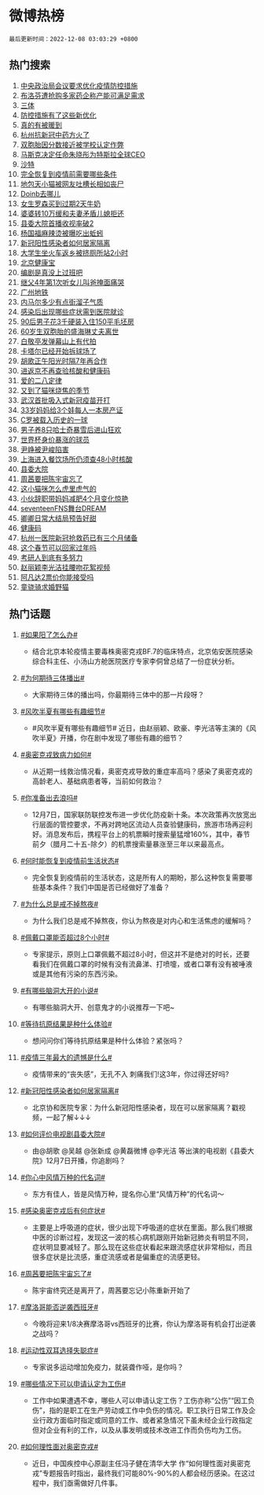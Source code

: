 # 微博热榜

`最后更新时间：2022-12-08 03:03:29 +0800`

## 热门搜索

1. [中央政治局会议要求优化疫情防控措施](https://m.weibo.cn/search?containerid=100103type%3D1%26t%3D10%26q%3D%23%E4%B8%AD%E5%A4%AE%E6%94%BF%E6%B2%BB%E5%B1%80%E4%BC%9A%E8%AE%AE%E8%A6%81%E6%B1%82%E4%BC%98%E5%8C%96%E7%96%AB%E6%83%85%E9%98%B2%E6%8E%A7%E6%8E%AA%E6%96%BD%23&stream_entry_id=51&isnewpage=1&extparam=seat%3D1%26cate%3D10103%26dgr%3D0%26pos%3D0%26filter_type%3Drealtimehot%26c_type%3D51%26display_time%3D1670439808%26pre_seqid%3D1670439808928929176293&luicode=10000011&lfid=106003type%253D25%2526t%253D3%2526disable_hot%253D1%2526filter_type%253Drealtimehot)
1. [布洛芬遭抢购多家药企称产能可满足需求](https://m.weibo.cn/search?containerid=100103type%3D1%26t%3D10%26q%3D%23%E5%B8%83%E6%B4%9B%E8%8A%AC%E9%81%AD%E6%8A%A2%E8%B4%AD%E5%A4%9A%E5%AE%B6%E8%8D%AF%E4%BC%81%E7%A7%B0%E4%BA%A7%E8%83%BD%E5%8F%AF%E6%BB%A1%E8%B6%B3%E9%9C%80%E6%B1%82%23&stream_entry_id=31&isnewpage=1&extparam=seat%3D1%26dgr%3D0%26q%3D%2523%25E5%25B8%2583%25E6%25B4%259B%25E8%258A%25AC%25E9%2581%25AD%25E6%258A%25A2%25E8%25B4%25AD%25E5%25A4%259A%25E5%25AE%25B6%25E8%258D%25AF%25E4%25BC%2581%25E7%25A7%25B0%25E4%25BA%25A7%25E8%2583%25BD%25E5%258F%25AF%25E6%25BB%25A1%25E8%25B6%25B3%25E9%259C%2580%25E6%25B1%2582%2523%26filter_type%3Drealtimehot%26c_type%3D31%26band_rank%3D1%26pos%3D0%26flag%3D2%26realpos%3D1%26cate%3D5001%26lcate%3D5001%26display_time%3D1670439808%26pre_seqid%3D1670439808928929176293&luicode=10000011&lfid=106003type%253D25%2526t%253D3%2526disable_hot%253D1%2526filter_type%253Drealtimehot)
1. [三体](https://m.weibo.cn/search?containerid=100103type%3D1%26t%3D10%26q%3D%E4%B8%89%E4%BD%93&stream_entry_id=31&isnewpage=1&extparam=seat%3D1%26dgr%3D0%26q%3D%25E4%25B8%2589%25E4%25BD%2593%26filter_type%3Drealtimehot%26c_type%3D31%26band_rank%3D2%26pos%3D1%26flag%3D16%26realpos%3D2%26cate%3D5001%26lcate%3D5001%26display_time%3D1670439808%26pre_seqid%3D1670439808928929176293&luicode=10000011&lfid=106003type%253D25%2526t%253D3%2526disable_hot%253D1%2526filter_type%253Drealtimehot)
1. [防控措施有了这些新优化](https://m.weibo.cn/search?containerid=100103type%3D1%26t%3D10%26q%3D%23%E9%98%B2%E6%8E%A7%E6%8E%AA%E6%96%BD%E6%9C%89%E4%BA%86%E8%BF%99%E4%BA%9B%E6%96%B0%E4%BC%98%E5%8C%96%23&stream_entry_id=31&isnewpage=1&extparam=seat%3D1%26dgr%3D0%26q%3D%2523%25E9%2598%25B2%25E6%258E%25A7%25E6%258E%25AA%25E6%2596%25BD%25E6%259C%2589%25E4%25BA%2586%25E8%25BF%2599%25E4%25BA%259B%25E6%2596%25B0%25E4%25BC%2598%25E5%258C%2596%2523%26filter_type%3Drealtimehot%26c_type%3D31%26band_rank%3D3%26pos%3D2%26flag%3D0%26realpos%3D3%26cate%3D5001%26lcate%3D5001%26display_time%3D1670439808%26pre_seqid%3D1670439808928929176293&luicode=10000011&lfid=106003type%253D25%2526t%253D3%2526disable_hot%253D1%2526filter_type%253Drealtimehot)
1. [真的有被暖到](https://m.weibo.cn/search?containerid=100103type%3D1%26t%3D10%26q%3D%23%E7%9C%9F%E7%9A%84%E6%9C%89%E8%A2%AB%E6%9A%96%E5%88%B0%23&stream_entry_id=31&isnewpage=1&extparam=seat%3D1%26adid%3D174332%26dgr%3D0%26q%3D%2523%25E7%259C%259F%25E7%259A%2584%25E6%259C%2589%25E8%25A2%25AB%25E6%259A%2596%25E5%2588%25B0%2523%26filter_type%3Drealtimehot%26c_type%3D31%26topic_ad%3D1%26band_rank%3D4%26pos%3D3%26cate%3D5001%26lcate%3D5001%26display_time%3D1670439808%26pre_seqid%3D1670439808928929176293&luicode=10000011&lfid=106003type%253D25%2526t%253D3%2526disable_hot%253D1%2526filter_type%253Drealtimehot)
1. [杭州抗新冠中药方火了](https://m.weibo.cn/search?containerid=100103type%3D1%26t%3D10%26q%3D%23%E6%9D%AD%E5%B7%9E%E6%8A%97%E6%96%B0%E5%86%A0%E4%B8%AD%E8%8D%AF%E6%96%B9%E7%81%AB%E4%BA%86%23&stream_entry_id=31&isnewpage=1&extparam=seat%3D1%26dgr%3D0%26q%3D%2523%25E6%259D%25AD%25E5%25B7%259E%25E6%258A%2597%25E6%2596%25B0%25E5%2586%25A0%25E4%25B8%25AD%25E8%258D%25AF%25E6%2596%25B9%25E7%2581%25AB%25E4%25BA%2586%2523%26filter_type%3Drealtimehot%26c_type%3D31%26band_rank%3D4%26pos%3D4%26flag%3D0%26realpos%3D4%26cate%3D5001%26lcate%3D5001%26display_time%3D1670439808%26pre_seqid%3D1670439808928929176293&luicode=10000011&lfid=106003type%253D25%2526t%253D3%2526disable_hot%253D1%2526filter_type%253Drealtimehot)
1. [双胞胎因分数接近被学校认定作弊](https://m.weibo.cn/search?containerid=100103type%3D1%26t%3D10%26q%3D%23%E5%8F%8C%E8%83%9E%E8%83%8E%E5%9B%A0%E5%88%86%E6%95%B0%E6%8E%A5%E8%BF%91%E8%A2%AB%E5%AD%A6%E6%A0%A1%E8%AE%A4%E5%AE%9A%E4%BD%9C%E5%BC%8A%23&stream_entry_id=31&isnewpage=1&extparam=seat%3D1%26dgr%3D0%26q%3D%2523%25E5%258F%258C%25E8%2583%259E%25E8%2583%258E%25E5%259B%25A0%25E5%2588%2586%25E6%2595%25B0%25E6%258E%25A5%25E8%25BF%2591%25E8%25A2%25AB%25E5%25AD%25A6%25E6%25A0%25A1%25E8%25AE%25A4%25E5%25AE%259A%25E4%25BD%259C%25E5%25BC%258A%2523%26filter_type%3Drealtimehot%26c_type%3D31%26band_rank%3D5%26pos%3D5%26flag%3D0%26realpos%3D5%26cate%3D5001%26lcate%3D5001%26display_time%3D1670439808%26pre_seqid%3D1670439808928929176293&luicode=10000011&lfid=106003type%253D25%2526t%253D3%2526disable_hot%253D1%2526filter_type%253Drealtimehot)
1. [马斯克决定任命朱晓彤为特斯拉全球CEO](https://m.weibo.cn/search?containerid=100103type%3D1%26t%3D10%26q%3D%23%E9%A9%AC%E6%96%AF%E5%85%8B%E5%86%B3%E5%AE%9A%E4%BB%BB%E5%91%BD%E6%9C%B1%E6%99%93%E5%BD%A4%E4%B8%BA%E7%89%B9%E6%96%AF%E6%8B%89%E5%85%A8%E7%90%83CEO%23&stream_entry_id=31&isnewpage=1&extparam=seat%3D1%26dgr%3D0%26q%3D%2523%25E9%25A9%25AC%25E6%2596%25AF%25E5%2585%258B%25E5%2586%25B3%25E5%25AE%259A%25E4%25BB%25BB%25E5%2591%25BD%25E6%259C%25B1%25E6%2599%2593%25E5%25BD%25A4%25E4%25B8%25BA%25E7%2589%25B9%25E6%2596%25AF%25E6%258B%2589%25E5%2585%25A8%25E7%2590%2583CEO%2523%26filter_type%3Drealtimehot%26c_type%3D31%26band_rank%3D6%26pos%3D6%26flag%3D0%26realpos%3D6%26cate%3D5001%26lcate%3D5001%26display_time%3D1670439808%26pre_seqid%3D1670439808928929176293&luicode=10000011&lfid=106003type%253D25%2526t%253D3%2526disable_hot%253D1%2526filter_type%253Drealtimehot)
1. [沙特](https://m.weibo.cn/search?containerid=100103type%3D1%26t%3D10%26q%3D%23%E6%B2%99%E7%89%B9%23&stream_entry_id=31&isnewpage=1&extparam=seat%3D1%26dgr%3D0%26q%3D%2523%25E6%25B2%2599%25E7%2589%25B9%2523%26filter_type%3Drealtimehot%26c_type%3D31%26band_rank%3D7%26pos%3D7%26flag%3D0%26realpos%3D7%26cate%3D5001%26lcate%3D5001%26display_time%3D1670439808%26pre_seqid%3D1670439808928929176293&luicode=10000011&lfid=106003type%253D25%2526t%253D3%2526disable_hot%253D1%2526filter_type%253Drealtimehot)
1. [完全恢复到疫情前需要哪些条件](https://m.weibo.cn/search?containerid=100103type%3D1%26t%3D10%26q%3D%23%E5%AE%8C%E5%85%A8%E6%81%A2%E5%A4%8D%E5%88%B0%E7%96%AB%E6%83%85%E5%89%8D%E9%9C%80%E8%A6%81%E5%93%AA%E4%BA%9B%E6%9D%A1%E4%BB%B6%23&stream_entry_id=31&isnewpage=1&extparam=seat%3D1%26dgr%3D0%26q%3D%2523%25E5%25AE%258C%25E5%2585%25A8%25E6%2581%25A2%25E5%25A4%258D%25E5%2588%25B0%25E7%2596%25AB%25E6%2583%2585%25E5%2589%258D%25E9%259C%2580%25E8%25A6%2581%25E5%2593%25AA%25E4%25BA%259B%25E6%259D%25A1%25E4%25BB%25B6%2523%26filter_type%3Drealtimehot%26c_type%3D31%26band_rank%3D8%26pos%3D8%26flag%3D16%26realpos%3D8%26cate%3D5001%26lcate%3D5001%26display_time%3D1670439808%26pre_seqid%3D1670439808928929176293&luicode=10000011&lfid=106003type%253D25%2526t%253D3%2526disable_hot%253D1%2526filter_type%253Drealtimehot)
1. [地包天小猫被网友吐槽长相如丧尸](https://m.weibo.cn/search?containerid=100103type%3D1%26t%3D10%26q%3D%23%E5%9C%B0%E5%8C%85%E5%A4%A9%E5%B0%8F%E7%8C%AB%E8%A2%AB%E7%BD%91%E5%8F%8B%E5%90%90%E6%A7%BD%E9%95%BF%E7%9B%B8%E5%A6%82%E4%B8%A7%E5%B0%B8%23&stream_entry_id=31&isnewpage=1&extparam=seat%3D1%26dgr%3D0%26q%3D%2523%25E5%259C%25B0%25E5%258C%2585%25E5%25A4%25A9%25E5%25B0%258F%25E7%258C%25AB%25E8%25A2%25AB%25E7%25BD%2591%25E5%258F%258B%25E5%2590%2590%25E6%25A7%25BD%25E9%2595%25BF%25E7%259B%25B8%25E5%25A6%2582%25E4%25B8%25A7%25E5%25B0%25B8%2523%26filter_type%3Drealtimehot%26c_type%3D31%26band_rank%3D9%26pos%3D9%26flag%3D0%26realpos%3D9%26cate%3D5001%26lcate%3D5001%26display_time%3D1670439808%26pre_seqid%3D1670439808928929176293&luicode=10000011&lfid=106003type%253D25%2526t%253D3%2526disable_hot%253D1%2526filter_type%253Drealtimehot)
1. [Doinb去哪儿](https://m.weibo.cn/search?containerid=100103type%3D1%26t%3D10%26q%3D%23Doinb%E5%8E%BB%E5%93%AA%E5%84%BF%23&stream_entry_id=31&isnewpage=1&extparam=seat%3D1%26dgr%3D0%26q%3D%2523Doinb%25E5%258E%25BB%25E5%2593%25AA%25E5%2584%25BF%2523%26filter_type%3Drealtimehot%26c_type%3D31%26band_rank%3D10%26pos%3D10%26flag%3D0%26realpos%3D10%26cate%3D5001%26lcate%3D5001%26display_time%3D1670439808%26pre_seqid%3D1670439808928929176293&luicode=10000011&lfid=106003type%253D25%2526t%253D3%2526disable_hot%253D1%2526filter_type%253Drealtimehot)
1. [女生罗森买到过期2天牛奶](https://m.weibo.cn/search?containerid=100103type%3D1%26t%3D10%26q%3D%23%E5%A5%B3%E7%94%9F%E7%BD%97%E6%A3%AE%E4%B9%B0%E5%88%B0%E8%BF%87%E6%9C%9F2%E5%A4%A9%E7%89%9B%E5%A5%B6%23&stream_entry_id=31&isnewpage=1&extparam=seat%3D1%26dgr%3D0%26q%3D%2523%25E5%25A5%25B3%25E7%2594%259F%25E7%25BD%2597%25E6%25A3%25AE%25E4%25B9%25B0%25E5%2588%25B0%25E8%25BF%2587%25E6%259C%259F2%25E5%25A4%25A9%25E7%2589%259B%25E5%25A5%25B6%2523%26filter_type%3Drealtimehot%26c_type%3D31%26band_rank%3D11%26pos%3D11%26flag%3D0%26realpos%3D11%26cate%3D5001%26lcate%3D5001%26display_time%3D1670439808%26pre_seqid%3D1670439808928929176293&luicode=10000011&lfid=106003type%253D25%2526t%253D3%2526disable_hot%253D1%2526filter_type%253Drealtimehot)
1. [婆婆转10万缓和夫妻矛盾儿媳拒还](https://m.weibo.cn/search?containerid=100103type%3D1%26t%3D10%26q%3D%23%E5%A9%86%E5%A9%86%E8%BD%AC10%E4%B8%87%E7%BC%93%E5%92%8C%E5%A4%AB%E5%A6%BB%E7%9F%9B%E7%9B%BE%E5%84%BF%E5%AA%B3%E6%8B%92%E8%BF%98%23&stream_entry_id=31&isnewpage=1&extparam=seat%3D1%26dgr%3D0%26q%3D%2523%25E5%25A9%2586%25E5%25A9%2586%25E8%25BD%25AC10%25E4%25B8%2587%25E7%25BC%2593%25E5%2592%258C%25E5%25A4%25AB%25E5%25A6%25BB%25E7%259F%259B%25E7%259B%25BE%25E5%2584%25BF%25E5%25AA%25B3%25E6%258B%2592%25E8%25BF%2598%2523%26filter_type%3Drealtimehot%26c_type%3D31%26band_rank%3D12%26pos%3D12%26flag%3D0%26realpos%3D12%26cate%3D5001%26lcate%3D5001%26display_time%3D1670439808%26pre_seqid%3D1670439808928929176293&luicode=10000011&lfid=106003type%253D25%2526t%253D3%2526disable_hot%253D1%2526filter_type%253Drealtimehot)
1. [县委大院首播收视率破2](https://m.weibo.cn/search?containerid=100103type%3D1%26t%3D10%26q%3D%23%E5%8E%BF%E5%A7%94%E5%A4%A7%E9%99%A2%E9%A6%96%E6%92%AD%E6%94%B6%E8%A7%86%E7%8E%87%E7%A0%B42%23&stream_entry_id=31&isnewpage=1&extparam=seat%3D1%26dgr%3D0%26q%3D%2523%25E5%258E%25BF%25E5%25A7%2594%25E5%25A4%25A7%25E9%2599%25A2%25E9%25A6%2596%25E6%2592%25AD%25E6%2594%25B6%25E8%25A7%2586%25E7%258E%2587%25E7%25A0%25B42%2523%26filter_type%3Drealtimehot%26c_type%3D31%26band_rank%3D13%26pos%3D13%26flag%3D0%26realpos%3D13%26cate%3D5001%26lcate%3D5001%26display_time%3D1670439808%26pre_seqid%3D1670439808928929176293&luicode=10000011&lfid=106003type%253D25%2526t%253D3%2526disable_hot%253D1%2526filter_type%253Drealtimehot)
1. [杨国福麻辣烫被曝吃出蚯蚓](https://m.weibo.cn/search?containerid=100103type%3D1%26t%3D10%26q%3D%23%E6%9D%A8%E5%9B%BD%E7%A6%8F%E9%BA%BB%E8%BE%A3%E7%83%AB%E8%A2%AB%E6%9B%9D%E5%90%83%E5%87%BA%E8%9A%AF%E8%9A%93%23&stream_entry_id=31&isnewpage=1&extparam=seat%3D1%26dgr%3D0%26q%3D%2523%25E6%259D%25A8%25E5%259B%25BD%25E7%25A6%258F%25E9%25BA%25BB%25E8%25BE%25A3%25E7%2583%25AB%25E8%25A2%25AB%25E6%259B%259D%25E5%2590%2583%25E5%2587%25BA%25E8%259A%25AF%25E8%259A%2593%2523%26filter_type%3Drealtimehot%26c_type%3D31%26band_rank%3D14%26pos%3D14%26flag%3D0%26realpos%3D14%26cate%3D5001%26lcate%3D5001%26display_time%3D1670439808%26pre_seqid%3D1670439808928929176293&luicode=10000011&lfid=106003type%253D25%2526t%253D3%2526disable_hot%253D1%2526filter_type%253Drealtimehot)
1. [新冠阳性感染者如何居家隔离](https://m.weibo.cn/search?containerid=100103type%3D1%26t%3D10%26q%3D%23%E6%96%B0%E5%86%A0%E9%98%B3%E6%80%A7%E6%84%9F%E6%9F%93%E8%80%85%E5%A6%82%E4%BD%95%E5%B1%85%E5%AE%B6%E9%9A%94%E7%A6%BB%23&stream_entry_id=31&isnewpage=1&extparam=seat%3D1%26dgr%3D0%26q%3D%2523%25E6%2596%25B0%25E5%2586%25A0%25E9%2598%25B3%25E6%2580%25A7%25E6%2584%259F%25E6%259F%2593%25E8%2580%2585%25E5%25A6%2582%25E4%25BD%2595%25E5%25B1%2585%25E5%25AE%25B6%25E9%259A%2594%25E7%25A6%25BB%2523%26filter_type%3Drealtimehot%26c_type%3D31%26band_rank%3D15%26pos%3D15%26flag%3D0%26realpos%3D15%26cate%3D5001%26lcate%3D5001%26display_time%3D1670439808%26pre_seqid%3D1670439808928929176293&luicode=10000011&lfid=106003type%253D25%2526t%253D3%2526disable_hot%253D1%2526filter_type%253Drealtimehot)
1. [大学生坐火车返乡被挤厕所站2小时](https://m.weibo.cn/search?containerid=100103type%3D1%26t%3D10%26q%3D%23%E5%A4%A7%E5%AD%A6%E7%94%9F%E5%9D%90%E7%81%AB%E8%BD%A6%E8%BF%94%E4%B9%A1%E8%A2%AB%E6%8C%A4%E5%8E%95%E6%89%80%E7%AB%992%E5%B0%8F%E6%97%B6%23&stream_entry_id=31&isnewpage=1&extparam=seat%3D1%26dgr%3D0%26q%3D%2523%25E5%25A4%25A7%25E5%25AD%25A6%25E7%2594%259F%25E5%259D%2590%25E7%2581%25AB%25E8%25BD%25A6%25E8%25BF%2594%25E4%25B9%25A1%25E8%25A2%25AB%25E6%258C%25A4%25E5%258E%2595%25E6%2589%2580%25E7%25AB%25992%25E5%25B0%258F%25E6%2597%25B6%2523%26filter_type%3Drealtimehot%26c_type%3D31%26band_rank%3D16%26pos%3D16%26flag%3D0%26realpos%3D16%26cate%3D5001%26lcate%3D5001%26display_time%3D1670439808%26pre_seqid%3D1670439808928929176293&luicode=10000011&lfid=106003type%253D25%2526t%253D3%2526disable_hot%253D1%2526filter_type%253Drealtimehot)
1. [北京健康宝](https://m.weibo.cn/search?containerid=100103type%3D1%26t%3D10%26q%3D%E5%8C%97%E4%BA%AC%E5%81%A5%E5%BA%B7%E5%AE%9D&stream_entry_id=31&isnewpage=1&extparam=seat%3D1%26dgr%3D0%26q%3D%25E5%258C%2597%25E4%25BA%25AC%25E5%2581%25A5%25E5%25BA%25B7%25E5%25AE%259D%26filter_type%3Drealtimehot%26c_type%3D31%26band_rank%3D17%26pos%3D17%26flag%3D0%26realpos%3D17%26cate%3D5001%26lcate%3D5001%26display_time%3D1670439808%26pre_seqid%3D1670439808928929176293&luicode=10000011&lfid=106003type%253D25%2526t%253D3%2526disable_hot%253D1%2526filter_type%253Drealtimehot)
1. [编剧是真没上过班吧](https://m.weibo.cn/search?containerid=100103type%3D1%26t%3D10%26q%3D%23%E7%BC%96%E5%89%A7%E6%98%AF%E7%9C%9F%E6%B2%A1%E4%B8%8A%E8%BF%87%E7%8F%AD%E5%90%A7%23&stream_entry_id=31&isnewpage=1&extparam=seat%3D1%26dgr%3D0%26q%3D%2523%25E7%25BC%2596%25E5%2589%25A7%25E6%2598%25AF%25E7%259C%259F%25E6%25B2%25A1%25E4%25B8%258A%25E8%25BF%2587%25E7%258F%25AD%25E5%2590%25A7%2523%26filter_type%3Drealtimehot%26c_type%3D31%26band_rank%3D18%26pos%3D18%26flag%3D0%26realpos%3D18%26cate%3D5001%26lcate%3D5001%26display_time%3D1670439808%26pre_seqid%3D1670439808928929176293&luicode=10000011&lfid=106003type%253D25%2526t%253D3%2526disable_hot%253D1%2526filter_type%253Drealtimehot)
1. [继父4年第1次听女儿叫爸掩面痛哭](https://m.weibo.cn/search?containerid=100103type%3D1%26t%3D10%26q%3D%23%E7%BB%A7%E7%88%B64%E5%B9%B4%E7%AC%AC1%E6%AC%A1%E5%90%AC%E5%A5%B3%E5%84%BF%E5%8F%AB%E7%88%B8%E6%8E%A9%E9%9D%A2%E7%97%9B%E5%93%AD%23&stream_entry_id=31&isnewpage=1&extparam=seat%3D1%26dgr%3D0%26q%3D%2523%25E7%25BB%25A7%25E7%2588%25B64%25E5%25B9%25B4%25E7%25AC%25AC1%25E6%25AC%25A1%25E5%2590%25AC%25E5%25A5%25B3%25E5%2584%25BF%25E5%258F%25AB%25E7%2588%25B8%25E6%258E%25A9%25E9%259D%25A2%25E7%2597%259B%25E5%2593%25AD%2523%26filter_type%3Drealtimehot%26c_type%3D31%26band_rank%3D19%26pos%3D19%26flag%3D0%26realpos%3D19%26cate%3D5001%26lcate%3D5001%26display_time%3D1670439808%26pre_seqid%3D1670439808928929176293&luicode=10000011&lfid=106003type%253D25%2526t%253D3%2526disable_hot%253D1%2526filter_type%253Drealtimehot)
1. [广州地铁](https://m.weibo.cn/search?containerid=100103type%3D1%26t%3D10%26q%3D%23%E5%B9%BF%E5%B7%9E%E5%9C%B0%E9%93%81%23&stream_entry_id=31&isnewpage=1&extparam=seat%3D1%26dgr%3D0%26q%3D%2523%25E5%25B9%25BF%25E5%25B7%259E%25E5%259C%25B0%25E9%2593%2581%2523%26filter_type%3Drealtimehot%26c_type%3D31%26band_rank%3D20%26pos%3D20%26flag%3D0%26realpos%3D20%26cate%3D5001%26lcate%3D5001%26display_time%3D1670439808%26pre_seqid%3D1670439808928929176293&luicode=10000011&lfid=106003type%253D25%2526t%253D3%2526disable_hot%253D1%2526filter_type%253Drealtimehot)
1. [内马尔多少有点街溜子气质](https://m.weibo.cn/search?containerid=100103type%3D1%26t%3D10%26q%3D%23%E5%86%85%E9%A9%AC%E5%B0%94%E5%A4%9A%E5%B0%91%E6%9C%89%E7%82%B9%E8%A1%97%E6%BA%9C%E5%AD%90%E6%B0%94%E8%B4%A8%23&stream_entry_id=31&isnewpage=1&extparam=seat%3D1%26dgr%3D0%26q%3D%2523%25E5%2586%2585%25E9%25A9%25AC%25E5%25B0%2594%25E5%25A4%259A%25E5%25B0%2591%25E6%259C%2589%25E7%2582%25B9%25E8%25A1%2597%25E6%25BA%259C%25E5%25AD%2590%25E6%25B0%2594%25E8%25B4%25A8%2523%26filter_type%3Drealtimehot%26c_type%3D31%26band_rank%3D21%26pos%3D21%26flag%3D0%26realpos%3D21%26cate%3D5001%26lcate%3D5001%26display_time%3D1670439808%26pre_seqid%3D1670439808928929176293&luicode=10000011&lfid=106003type%253D25%2526t%253D3%2526disable_hot%253D1%2526filter_type%253Drealtimehot)
1. [感染后出现哪些症状需到医院就诊](https://m.weibo.cn/search?containerid=100103type%3D1%26t%3D10%26q%3D%23%E6%84%9F%E6%9F%93%E5%90%8E%E5%87%BA%E7%8E%B0%E5%93%AA%E4%BA%9B%E7%97%87%E7%8A%B6%E9%9C%80%E5%88%B0%E5%8C%BB%E9%99%A2%E5%B0%B1%E8%AF%8A%23&stream_entry_id=31&isnewpage=1&extparam=seat%3D1%26dgr%3D0%26q%3D%2523%25E6%2584%259F%25E6%259F%2593%25E5%2590%258E%25E5%2587%25BA%25E7%258E%25B0%25E5%2593%25AA%25E4%25BA%259B%25E7%2597%2587%25E7%258A%25B6%25E9%259C%2580%25E5%2588%25B0%25E5%258C%25BB%25E9%2599%25A2%25E5%25B0%25B1%25E8%25AF%258A%2523%26filter_type%3Drealtimehot%26c_type%3D31%26band_rank%3D22%26pos%3D22%26flag%3D1%26realpos%3D22%26cate%3D5001%26lcate%3D5001%26display_time%3D1670439808%26pre_seqid%3D1670439808928929176293&luicode=10000011&lfid=106003type%253D25%2526t%253D3%2526disable_hot%253D1%2526filter_type%253Drealtimehot)
1. [90后男子花3千硬装入住150平毛坯房](https://m.weibo.cn/search?containerid=100103type%3D1%26t%3D10%26q%3D%2390%E5%90%8E%E7%94%B7%E5%AD%90%E8%8A%B13%E5%8D%83%E7%A1%AC%E8%A3%85%E5%85%A5%E4%BD%8F150%E5%B9%B3%E6%AF%9B%E5%9D%AF%E6%88%BF%23&stream_entry_id=31&isnewpage=1&extparam=seat%3D1%26dgr%3D0%26q%3D%252390%25E5%2590%258E%25E7%2594%25B7%25E5%25AD%2590%25E8%258A%25B13%25E5%258D%2583%25E7%25A1%25AC%25E8%25A3%2585%25E5%2585%25A5%25E4%25BD%258F150%25E5%25B9%25B3%25E6%25AF%259B%25E5%259D%25AF%25E6%2588%25BF%2523%26filter_type%3Drealtimehot%26c_type%3D31%26band_rank%3D23%26pos%3D23%26flag%3D0%26realpos%3D23%26cate%3D5001%26lcate%3D5001%26display_time%3D1670439808%26pre_seqid%3D1670439808928929176293&luicode=10000011&lfid=106003type%253D25%2526t%253D3%2526disable_hot%253D1%2526filter_type%253Drealtimehot)
1. [60岁生双胞胎的盛海琳丈夫离世](https://m.weibo.cn/search?containerid=100103type%3D1%26t%3D10%26q%3D%2360%E5%B2%81%E7%94%9F%E5%8F%8C%E8%83%9E%E8%83%8E%E7%9A%84%E7%9B%9B%E6%B5%B7%E7%90%B3%E4%B8%88%E5%A4%AB%E7%A6%BB%E4%B8%96%23&stream_entry_id=31&isnewpage=1&extparam=seat%3D1%26dgr%3D0%26q%3D%252360%25E5%25B2%2581%25E7%2594%259F%25E5%258F%258C%25E8%2583%259E%25E8%2583%258E%25E7%259A%2584%25E7%259B%259B%25E6%25B5%25B7%25E7%2590%25B3%25E4%25B8%2588%25E5%25A4%25AB%25E7%25A6%25BB%25E4%25B8%2596%2523%26filter_type%3Drealtimehot%26c_type%3D31%26band_rank%3D24%26pos%3D24%26flag%3D0%26realpos%3D24%26cate%3D5001%26lcate%3D5001%26display_time%3D1670439808%26pre_seqid%3D1670439808928929176293&luicode=10000011&lfid=106003type%253D25%2526t%253D3%2526disable_hot%253D1%2526filter_type%253Drealtimehot)
1. [白敬亭发弹幕山上有代拍](https://m.weibo.cn/search?containerid=100103type%3D1%26t%3D10%26q%3D%23%E7%99%BD%E6%95%AC%E4%BA%AD%E5%8F%91%E5%BC%B9%E5%B9%95%E5%B1%B1%E4%B8%8A%E6%9C%89%E4%BB%A3%E6%8B%8D%23&stream_entry_id=31&isnewpage=1&extparam=seat%3D1%26dgr%3D0%26q%3D%2523%25E7%2599%25BD%25E6%2595%25AC%25E4%25BA%25AD%25E5%258F%2591%25E5%25BC%25B9%25E5%25B9%2595%25E5%25B1%25B1%25E4%25B8%258A%25E6%259C%2589%25E4%25BB%25A3%25E6%258B%258D%2523%26filter_type%3Drealtimehot%26c_type%3D31%26band_rank%3D25%26pos%3D25%26flag%3D0%26realpos%3D25%26cate%3D5001%26lcate%3D5001%26display_time%3D1670439808%26pre_seqid%3D1670439808928929176293&luicode=10000011&lfid=106003type%253D25%2526t%253D3%2526disable_hot%253D1%2526filter_type%253Drealtimehot)
1. [卡塔尔已经开始拆球场了](https://m.weibo.cn/search?containerid=100103type%3D1%26t%3D10%26q%3D%23%E5%8D%A1%E5%A1%94%E5%B0%94%E5%B7%B2%E7%BB%8F%E5%BC%80%E5%A7%8B%E6%8B%86%E7%90%83%E5%9C%BA%E4%BA%86%23&stream_entry_id=31&isnewpage=1&extparam=seat%3D1%26dgr%3D0%26q%3D%2523%25E5%258D%25A1%25E5%25A1%2594%25E5%25B0%2594%25E5%25B7%25B2%25E7%25BB%258F%25E5%25BC%2580%25E5%25A7%258B%25E6%258B%2586%25E7%2590%2583%25E5%259C%25BA%25E4%25BA%2586%2523%26filter_type%3Drealtimehot%26c_type%3D31%26band_rank%3D26%26pos%3D26%26flag%3D0%26realpos%3D26%26cate%3D5001%26lcate%3D5001%26display_time%3D1670439808%26pre_seqid%3D1670439808928929176293&luicode=10000011&lfid=106003type%253D25%2526t%253D3%2526disable_hot%253D1%2526filter_type%253Drealtimehot)
1. [胡歌正午阳光时隔7年再合作](https://m.weibo.cn/search?containerid=100103type%3D1%26t%3D10%26q%3D%23%E8%83%A1%E6%AD%8C%E6%AD%A3%E5%8D%88%E9%98%B3%E5%85%89%E6%97%B6%E9%9A%947%E5%B9%B4%E5%86%8D%E5%90%88%E4%BD%9C%23&stream_entry_id=31&isnewpage=1&extparam=seat%3D1%26dgr%3D0%26q%3D%2523%25E8%2583%25A1%25E6%25AD%258C%25E6%25AD%25A3%25E5%258D%2588%25E9%2598%25B3%25E5%2585%2589%25E6%2597%25B6%25E9%259A%25947%25E5%25B9%25B4%25E5%2586%258D%25E5%2590%2588%25E4%25BD%259C%2523%26filter_type%3Drealtimehot%26c_type%3D31%26band_rank%3D27%26pos%3D27%26flag%3D0%26realpos%3D27%26cate%3D5001%26lcate%3D5001%26display_time%3D1670439808%26pre_seqid%3D1670439808928929176293&luicode=10000011&lfid=106003type%253D25%2526t%253D3%2526disable_hot%253D1%2526filter_type%253Drealtimehot)
1. [进返京不再查验核酸和健康码](https://m.weibo.cn/search?containerid=100103type%3D1%26t%3D10%26q%3D%23%E8%BF%9B%E8%BF%94%E4%BA%AC%E4%B8%8D%E5%86%8D%E6%9F%A5%E9%AA%8C%E6%A0%B8%E9%85%B8%E5%92%8C%E5%81%A5%E5%BA%B7%E7%A0%81%23&stream_entry_id=31&isnewpage=1&extparam=seat%3D1%26dgr%3D0%26q%3D%2523%25E8%25BF%259B%25E8%25BF%2594%25E4%25BA%25AC%25E4%25B8%258D%25E5%2586%258D%25E6%259F%25A5%25E9%25AA%258C%25E6%25A0%25B8%25E9%2585%25B8%25E5%2592%258C%25E5%2581%25A5%25E5%25BA%25B7%25E7%25A0%2581%2523%26filter_type%3Drealtimehot%26c_type%3D31%26band_rank%3D28%26pos%3D28%26flag%3D0%26realpos%3D28%26cate%3D5001%26lcate%3D5001%26display_time%3D1670439808%26pre_seqid%3D1670439808928929176293&luicode=10000011&lfid=106003type%253D25%2526t%253D3%2526disable_hot%253D1%2526filter_type%253Drealtimehot)
1. [爱的二八定律](https://m.weibo.cn/search?containerid=100103type%3D1%26t%3D10%26q%3D%E7%88%B1%E7%9A%84%E4%BA%8C%E5%85%AB%E5%AE%9A%E5%BE%8B&stream_entry_id=31&isnewpage=1&extparam=seat%3D1%26dgr%3D0%26q%3D%25E7%2588%25B1%25E7%259A%2584%25E4%25BA%258C%25E5%2585%25AB%25E5%25AE%259A%25E5%25BE%258B%26filter_type%3Drealtimehot%26c_type%3D31%26band_rank%3D29%26pos%3D29%26flag%3D0%26realpos%3D29%26cate%3D5001%26lcate%3D5001%26display_time%3D1670439808%26pre_seqid%3D1670439808928929176293&luicode=10000011&lfid=106003type%253D25%2526t%253D3%2526disable_hot%253D1%2526filter_type%253Drealtimehot)
1. [又到了猫咪烧焦的季节](https://m.weibo.cn/search?containerid=100103type%3D1%26t%3D10%26q%3D%23%E5%8F%88%E5%88%B0%E4%BA%86%E7%8C%AB%E5%92%AA%E7%83%A7%E7%84%A6%E7%9A%84%E5%AD%A3%E8%8A%82%23&stream_entry_id=31&isnewpage=1&extparam=seat%3D1%26dgr%3D0%26q%3D%2523%25E5%258F%2588%25E5%2588%25B0%25E4%25BA%2586%25E7%258C%25AB%25E5%2592%25AA%25E7%2583%25A7%25E7%2584%25A6%25E7%259A%2584%25E5%25AD%25A3%25E8%258A%2582%2523%26filter_type%3Drealtimehot%26c_type%3D31%26band_rank%3D30%26pos%3D30%26flag%3D0%26realpos%3D30%26cate%3D5001%26lcate%3D5001%26display_time%3D1670439808%26pre_seqid%3D1670439808928929176293&luicode=10000011&lfid=106003type%253D25%2526t%253D3%2526disable_hot%253D1%2526filter_type%253Drealtimehot)
1. [武汉首批吸入式新冠疫苗开打](https://m.weibo.cn/search?containerid=100103type%3D1%26t%3D10%26q%3D%23%E6%AD%A6%E6%B1%89%E9%A6%96%E6%89%B9%E5%90%B8%E5%85%A5%E5%BC%8F%E6%96%B0%E5%86%A0%E7%96%AB%E8%8B%97%E5%BC%80%E6%89%93%23&stream_entry_id=31&isnewpage=1&extparam=seat%3D1%26dgr%3D0%26q%3D%2523%25E6%25AD%25A6%25E6%25B1%2589%25E9%25A6%2596%25E6%2589%25B9%25E5%2590%25B8%25E5%2585%25A5%25E5%25BC%258F%25E6%2596%25B0%25E5%2586%25A0%25E7%2596%25AB%25E8%258B%2597%25E5%25BC%2580%25E6%2589%2593%2523%26filter_type%3Drealtimehot%26c_type%3D31%26band_rank%3D31%26pos%3D31%26flag%3D0%26realpos%3D31%26cate%3D5001%26lcate%3D5001%26display_time%3D1670439808%26pre_seqid%3D1670439808928929176293&luicode=10000011&lfid=106003type%253D25%2526t%253D3%2526disable_hot%253D1%2526filter_type%253Drealtimehot)
1. [33岁妈妈给3个娃每人一本房产证](https://m.weibo.cn/search?containerid=100103type%3D1%26t%3D10%26q%3D%2333%E5%B2%81%E5%A6%88%E5%A6%88%E7%BB%993%E4%B8%AA%E5%A8%83%E6%AF%8F%E4%BA%BA%E4%B8%80%E6%9C%AC%E6%88%BF%E4%BA%A7%E8%AF%81%23&stream_entry_id=31&isnewpage=1&extparam=seat%3D1%26dgr%3D0%26q%3D%252333%25E5%25B2%2581%25E5%25A6%2588%25E5%25A6%2588%25E7%25BB%25993%25E4%25B8%25AA%25E5%25A8%2583%25E6%25AF%258F%25E4%25BA%25BA%25E4%25B8%2580%25E6%259C%25AC%25E6%2588%25BF%25E4%25BA%25A7%25E8%25AF%2581%2523%26filter_type%3Drealtimehot%26c_type%3D31%26band_rank%3D32%26pos%3D32%26flag%3D0%26realpos%3D32%26cate%3D5001%26lcate%3D5001%26display_time%3D1670439808%26pre_seqid%3D1670439808928929176293&luicode=10000011&lfid=106003type%253D25%2526t%253D3%2526disable_hot%253D1%2526filter_type%253Drealtimehot)
1. [C罗被载入历史的一球](https://m.weibo.cn/search?containerid=100103type%3D1%26t%3D10%26q%3D%23C%E7%BD%97%E8%A2%AB%E8%BD%BD%E5%85%A5%E5%8E%86%E5%8F%B2%E7%9A%84%E4%B8%80%E7%90%83%23&stream_entry_id=31&isnewpage=1&extparam=seat%3D1%26dgr%3D0%26q%3D%2523C%25E7%25BD%2597%25E8%25A2%25AB%25E8%25BD%25BD%25E5%2585%25A5%25E5%258E%2586%25E5%258F%25B2%25E7%259A%2584%25E4%25B8%2580%25E7%2590%2583%2523%26filter_type%3Drealtimehot%26c_type%3D31%26band_rank%3D33%26pos%3D33%26flag%3D0%26realpos%3D33%26cate%3D5001%26lcate%3D5001%26display_time%3D1670439808%26pre_seqid%3D1670439808928929176293&luicode=10000011&lfid=106003type%253D25%2526t%253D3%2526disable_hot%253D1%2526filter_type%253Drealtimehot)
1. [男子养8只哈士奇暴雪后进山狂欢](https://m.weibo.cn/search?containerid=100103type%3D1%26t%3D10%26q%3D%23%E7%94%B7%E5%AD%90%E5%85%BB8%E5%8F%AA%E5%93%88%E5%A3%AB%E5%A5%87%E6%9A%B4%E9%9B%AA%E5%90%8E%E8%BF%9B%E5%B1%B1%E7%8B%82%E6%AC%A2%23&stream_entry_id=31&isnewpage=1&extparam=seat%3D1%26dgr%3D0%26q%3D%2523%25E7%2594%25B7%25E5%25AD%2590%25E5%2585%25BB8%25E5%258F%25AA%25E5%2593%2588%25E5%25A3%25AB%25E5%25A5%2587%25E6%259A%25B4%25E9%259B%25AA%25E5%2590%258E%25E8%25BF%259B%25E5%25B1%25B1%25E7%258B%2582%25E6%25AC%25A2%2523%26filter_type%3Drealtimehot%26c_type%3D31%26band_rank%3D34%26pos%3D34%26flag%3D0%26realpos%3D34%26cate%3D5001%26lcate%3D5001%26display_time%3D1670439808%26pre_seqid%3D1670439808928929176293&luicode=10000011&lfid=106003type%253D25%2526t%253D3%2526disable_hot%253D1%2526filter_type%253Drealtimehot)
1. [世界杯身价暴涨的球员](https://m.weibo.cn/search?containerid=100103type%3D1%26t%3D10%26q%3D%23%E4%B8%96%E7%95%8C%E6%9D%AF%E8%BA%AB%E4%BB%B7%E6%9A%B4%E6%B6%A8%E7%9A%84%E7%90%83%E5%91%98%23&stream_entry_id=31&isnewpage=1&extparam=seat%3D1%26dgr%3D0%26q%3D%2523%25E4%25B8%2596%25E7%2595%258C%25E6%259D%25AF%25E8%25BA%25AB%25E4%25BB%25B7%25E6%259A%25B4%25E6%25B6%25A8%25E7%259A%2584%25E7%2590%2583%25E5%2591%2598%2523%26filter_type%3Drealtimehot%26c_type%3D31%26band_rank%3D35%26pos%3D35%26flag%3D1%26realpos%3D35%26cate%3D5001%26lcate%3D5001%26display_time%3D1670439808%26pre_seqid%3D1670439808928929176293&luicode=10000011&lfid=106003type%253D25%2526t%253D3%2526disable_hot%253D1%2526filter_type%253Drealtimehot)
1. [尹峥被尹峻陷害](https://m.weibo.cn/search?containerid=100103type%3D1%26t%3D10%26q%3D%E5%B0%B9%E5%B3%A5%E8%A2%AB%E5%B0%B9%E5%B3%BB%E9%99%B7%E5%AE%B3&stream_entry_id=31&isnewpage=1&extparam=seat%3D1%26dgr%3D0%26q%3D%25E5%25B0%25B9%25E5%25B3%25A5%25E8%25A2%25AB%25E5%25B0%25B9%25E5%25B3%25BB%25E9%2599%25B7%25E5%25AE%25B3%26filter_type%3Drealtimehot%26c_type%3D31%26band_rank%3D36%26pos%3D36%26flag%3D0%26realpos%3D36%26cate%3D5001%26lcate%3D5001%26display_time%3D1670439808%26pre_seqid%3D1670439808928929176293&luicode=10000011&lfid=106003type%253D25%2526t%253D3%2526disable_hot%253D1%2526filter_type%253Drealtimehot)
1. [上海进入餐饮场所仍须查48小时核酸](https://m.weibo.cn/search?containerid=100103type%3D1%26t%3D10%26q%3D%23%E4%B8%8A%E6%B5%B7%E8%BF%9B%E5%85%A5%E9%A4%90%E9%A5%AE%E5%9C%BA%E6%89%80%E4%BB%8D%E9%A1%BB%E6%9F%A548%E5%B0%8F%E6%97%B6%E6%A0%B8%E9%85%B8%23&stream_entry_id=31&isnewpage=1&extparam=seat%3D1%26dgr%3D0%26q%3D%2523%25E4%25B8%258A%25E6%25B5%25B7%25E8%25BF%259B%25E5%2585%25A5%25E9%25A4%2590%25E9%25A5%25AE%25E5%259C%25BA%25E6%2589%2580%25E4%25BB%258D%25E9%25A1%25BB%25E6%259F%25A548%25E5%25B0%258F%25E6%2597%25B6%25E6%25A0%25B8%25E9%2585%25B8%2523%26filter_type%3Drealtimehot%26c_type%3D31%26band_rank%3D37%26pos%3D37%26flag%3D0%26realpos%3D37%26cate%3D5001%26lcate%3D5001%26display_time%3D1670439808%26pre_seqid%3D1670439808928929176293&luicode=10000011&lfid=106003type%253D25%2526t%253D3%2526disable_hot%253D1%2526filter_type%253Drealtimehot)
1. [县委大院](https://m.weibo.cn/search?containerid=100103type%3D1%26t%3D10%26q%3D%E5%8E%BF%E5%A7%94%E5%A4%A7%E9%99%A2&stream_entry_id=31&isnewpage=1&extparam=seat%3D1%26dgr%3D0%26q%3D%25E5%258E%25BF%25E5%25A7%2594%25E5%25A4%25A7%25E9%2599%25A2%26filter_type%3Drealtimehot%26c_type%3D31%26band_rank%3D38%26pos%3D38%26flag%3D0%26realpos%3D38%26cate%3D5001%26lcate%3D5001%26display_time%3D1670439808%26pre_seqid%3D1670439808928929176293&luicode=10000011&lfid=106003type%253D25%2526t%253D3%2526disable_hot%253D1%2526filter_type%253Drealtimehot)
1. [周茜要把陈宇宙忘了](https://m.weibo.cn/search?containerid=100103type%3D1%26t%3D10%26q%3D%23%E5%91%A8%E8%8C%9C%E8%A6%81%E6%8A%8A%E9%99%88%E5%AE%87%E5%AE%99%E5%BF%98%E4%BA%86%23&stream_entry_id=31&isnewpage=1&extparam=seat%3D1%26dgr%3D0%26q%3D%2523%25E5%2591%25A8%25E8%258C%259C%25E8%25A6%2581%25E6%258A%258A%25E9%2599%2588%25E5%25AE%2587%25E5%25AE%2599%25E5%25BF%2598%25E4%25BA%2586%2523%26filter_type%3Drealtimehot%26c_type%3D31%26band_rank%3D39%26pos%3D39%26flag%3D0%26realpos%3D39%26cate%3D5001%26lcate%3D5001%26display_time%3D1670439808%26pre_seqid%3D1670439808928929176293&luicode=10000011&lfid=106003type%253D25%2526t%253D3%2526disable_hot%253D1%2526filter_type%253Drealtimehot)
1. [这小猫咪怎么虎里虎气的](https://m.weibo.cn/search?containerid=100103type%3D1%26t%3D10%26q%3D%23%E8%BF%99%E5%B0%8F%E7%8C%AB%E5%92%AA%E6%80%8E%E4%B9%88%E8%99%8E%E9%87%8C%E8%99%8E%E6%B0%94%E7%9A%84%23&stream_entry_id=31&isnewpage=1&extparam=seat%3D1%26dgr%3D0%26q%3D%2523%25E8%25BF%2599%25E5%25B0%258F%25E7%258C%25AB%25E5%2592%25AA%25E6%2580%258E%25E4%25B9%2588%25E8%2599%258E%25E9%2587%258C%25E8%2599%258E%25E6%25B0%2594%25E7%259A%2584%2523%26filter_type%3Drealtimehot%26c_type%3D31%26band_rank%3D40%26pos%3D40%26flag%3D0%26realpos%3D40%26cate%3D5001%26lcate%3D5001%26display_time%3D1670439808%26pre_seqid%3D1670439808928929176293&luicode=10000011&lfid=106003type%253D25%2526t%253D3%2526disable_hot%253D1%2526filter_type%253Drealtimehot)
1. [小伙辞职带妈妈减肥4个月变化惊艳](https://m.weibo.cn/search?containerid=100103type%3D1%26t%3D10%26q%3D%23%E5%B0%8F%E4%BC%99%E8%BE%9E%E8%81%8C%E5%B8%A6%E5%A6%88%E5%A6%88%E5%87%8F%E8%82%A54%E4%B8%AA%E6%9C%88%E5%8F%98%E5%8C%96%E6%83%8A%E8%89%B3%23&stream_entry_id=31&isnewpage=1&extparam=seat%3D1%26dgr%3D0%26q%3D%2523%25E5%25B0%258F%25E4%25BC%2599%25E8%25BE%259E%25E8%2581%258C%25E5%25B8%25A6%25E5%25A6%2588%25E5%25A6%2588%25E5%2587%258F%25E8%2582%25A54%25E4%25B8%25AA%25E6%259C%2588%25E5%258F%2598%25E5%258C%2596%25E6%2583%258A%25E8%2589%25B3%2523%26filter_type%3Drealtimehot%26c_type%3D31%26band_rank%3D41%26pos%3D41%26flag%3D0%26realpos%3D41%26cate%3D5001%26lcate%3D5001%26display_time%3D1670439808%26pre_seqid%3D1670439808928929176293&luicode=10000011&lfid=106003type%253D25%2526t%253D3%2526disable_hot%253D1%2526filter_type%253Drealtimehot)
1. [seventeenFNS舞台DREAM](https://m.weibo.cn/search?containerid=100103type%3D1%26t%3D10%26q%3D%23seventeenFNS%E8%88%9E%E5%8F%B0DREAM%23&stream_entry_id=31&isnewpage=1&extparam=seat%3D1%26dgr%3D0%26q%3D%2523seventeenFNS%25E8%2588%259E%25E5%258F%25B0DREAM%2523%26filter_type%3Drealtimehot%26c_type%3D31%26band_rank%3D42%26pos%3D42%26flag%3D0%26realpos%3D42%26cate%3D5001%26lcate%3D5001%26display_time%3D1670439808%26pre_seqid%3D1670439808928929176293&luicode=10000011&lfid=106003type%253D25%2526t%253D3%2526disable_hot%253D1%2526filter_type%253Drealtimehot)
1. [卿卿日常大结局预告好甜](https://m.weibo.cn/search?containerid=100103type%3D1%26t%3D10%26q%3D%23%E5%8D%BF%E5%8D%BF%E6%97%A5%E5%B8%B8%E5%A4%A7%E7%BB%93%E5%B1%80%E9%A2%84%E5%91%8A%E5%A5%BD%E7%94%9C%23&stream_entry_id=31&isnewpage=1&extparam=seat%3D1%26dgr%3D0%26q%3D%2523%25E5%258D%25BF%25E5%258D%25BF%25E6%2597%25A5%25E5%25B8%25B8%25E5%25A4%25A7%25E7%25BB%2593%25E5%25B1%2580%25E9%25A2%2584%25E5%2591%258A%25E5%25A5%25BD%25E7%2594%259C%2523%26filter_type%3Drealtimehot%26c_type%3D31%26band_rank%3D43%26pos%3D43%26flag%3D0%26realpos%3D43%26cate%3D5001%26lcate%3D5001%26display_time%3D1670439808%26pre_seqid%3D1670439808928929176293&luicode=10000011&lfid=106003type%253D25%2526t%253D3%2526disable_hot%253D1%2526filter_type%253Drealtimehot)
1. [健康码](https://m.weibo.cn/search?containerid=100103type%3D1%26t%3D10%26q%3D%23%E5%81%A5%E5%BA%B7%E7%A0%81%23&stream_entry_id=31&isnewpage=1&extparam=seat%3D1%26dgr%3D0%26q%3D%2523%25E5%2581%25A5%25E5%25BA%25B7%25E7%25A0%2581%2523%26filter_type%3Drealtimehot%26c_type%3D31%26band_rank%3D44%26pos%3D44%26flag%3D0%26realpos%3D44%26cate%3D5001%26lcate%3D5001%26display_time%3D1670439808%26pre_seqid%3D1670439808928929176293&luicode=10000011&lfid=106003type%253D25%2526t%253D3%2526disable_hot%253D1%2526filter_type%253Drealtimehot)
1. [杭州一医院新冠抢救药已有三个月储备](https://m.weibo.cn/search?containerid=100103type%3D1%26t%3D10%26q%3D%23%E6%9D%AD%E5%B7%9E%E4%B8%80%E5%8C%BB%E9%99%A2%E6%96%B0%E5%86%A0%E6%8A%A2%E6%95%91%E8%8D%AF%E5%B7%B2%E6%9C%89%E4%B8%89%E4%B8%AA%E6%9C%88%E5%82%A8%E5%A4%87%23&stream_entry_id=31&isnewpage=1&extparam=seat%3D1%26dgr%3D0%26q%3D%2523%25E6%259D%25AD%25E5%25B7%259E%25E4%25B8%2580%25E5%258C%25BB%25E9%2599%25A2%25E6%2596%25B0%25E5%2586%25A0%25E6%258A%25A2%25E6%2595%2591%25E8%258D%25AF%25E5%25B7%25B2%25E6%259C%2589%25E4%25B8%2589%25E4%25B8%25AA%25E6%259C%2588%25E5%2582%25A8%25E5%25A4%2587%2523%26filter_type%3Drealtimehot%26c_type%3D31%26band_rank%3D45%26pos%3D45%26flag%3D0%26realpos%3D45%26cate%3D5001%26lcate%3D5001%26display_time%3D1670439808%26pre_seqid%3D1670439808928929176293&luicode=10000011&lfid=106003type%253D25%2526t%253D3%2526disable_hot%253D1%2526filter_type%253Drealtimehot)
1. [这个春节可以回家过年吗](https://m.weibo.cn/search?containerid=100103type%3D1%26t%3D10%26q%3D%23%E8%BF%99%E4%B8%AA%E6%98%A5%E8%8A%82%E5%8F%AF%E4%BB%A5%E5%9B%9E%E5%AE%B6%E8%BF%87%E5%B9%B4%E5%90%97%23&stream_entry_id=31&isnewpage=1&extparam=seat%3D1%26dgr%3D0%26q%3D%2523%25E8%25BF%2599%25E4%25B8%25AA%25E6%2598%25A5%25E8%258A%2582%25E5%258F%25AF%25E4%25BB%25A5%25E5%259B%259E%25E5%25AE%25B6%25E8%25BF%2587%25E5%25B9%25B4%25E5%2590%2597%2523%26filter_type%3Drealtimehot%26c_type%3D31%26band_rank%3D46%26pos%3D46%26flag%3D0%26realpos%3D46%26cate%3D5001%26lcate%3D5001%26display_time%3D1670439808%26pre_seqid%3D1670439808928929176293&luicode=10000011&lfid=106003type%253D25%2526t%253D3%2526disable_hot%253D1%2526filter_type%253Drealtimehot)
1. [考研人到底有多努力](https://m.weibo.cn/search?containerid=100103type%3D1%26t%3D10%26q%3D%23%E8%80%83%E7%A0%94%E4%BA%BA%E5%88%B0%E5%BA%95%E6%9C%89%E5%A4%9A%E5%8A%AA%E5%8A%9B%23&stream_entry_id=31&isnewpage=1&extparam=seat%3D1%26dgr%3D0%26q%3D%2523%25E8%2580%2583%25E7%25A0%2594%25E4%25BA%25BA%25E5%2588%25B0%25E5%25BA%2595%25E6%259C%2589%25E5%25A4%259A%25E5%258A%25AA%25E5%258A%259B%2523%26filter_type%3Drealtimehot%26c_type%3D31%26band_rank%3D47%26pos%3D47%26flag%3D0%26realpos%3D47%26cate%3D5001%26lcate%3D5001%26display_time%3D1670439808%26pre_seqid%3D1670439808928929176293&luicode=10000011&lfid=106003type%253D25%2526t%253D3%2526disable_hot%253D1%2526filter_type%253Drealtimehot)
1. [赵丽颖李光洁挂腰吻花絮视频](https://m.weibo.cn/search?containerid=100103type%3D1%26t%3D10%26q%3D%23%E8%B5%B5%E4%B8%BD%E9%A2%96%E6%9D%8E%E5%85%89%E6%B4%81%E6%8C%82%E8%85%B0%E5%90%BB%E8%8A%B1%E7%B5%AE%E8%A7%86%E9%A2%91%23&stream_entry_id=31&isnewpage=1&extparam=seat%3D1%26dgr%3D0%26q%3D%2523%25E8%25B5%25B5%25E4%25B8%25BD%25E9%25A2%2596%25E6%259D%258E%25E5%2585%2589%25E6%25B4%2581%25E6%258C%2582%25E8%2585%25B0%25E5%2590%25BB%25E8%258A%25B1%25E7%25B5%25AE%25E8%25A7%2586%25E9%25A2%2591%2523%26filter_type%3Drealtimehot%26c_type%3D31%26band_rank%3D48%26pos%3D48%26flag%3D0%26realpos%3D48%26cate%3D5001%26lcate%3D5001%26display_time%3D1670439808%26pre_seqid%3D1670439808928929176293&luicode=10000011&lfid=106003type%253D25%2526t%253D3%2526disable_hot%253D1%2526filter_type%253Drealtimehot)
1. [阿凡达2票价你能接受吗](https://m.weibo.cn/search?containerid=100103type%3D1%26t%3D10%26q%3D%23%E9%98%BF%E5%87%A1%E8%BE%BE2%E7%A5%A8%E4%BB%B7%E4%BD%A0%E8%83%BD%E6%8E%A5%E5%8F%97%E5%90%97%23&stream_entry_id=31&isnewpage=1&extparam=seat%3D1%26dgr%3D0%26q%3D%2523%25E9%2598%25BF%25E5%2587%25A1%25E8%25BE%25BE2%25E7%25A5%25A8%25E4%25BB%25B7%25E4%25BD%25A0%25E8%2583%25BD%25E6%258E%25A5%25E5%258F%2597%25E5%2590%2597%2523%26filter_type%3Drealtimehot%26c_type%3D31%26band_rank%3D49%26pos%3D49%26flag%3D0%26realpos%3D49%26cate%3D5001%26lcate%3D5001%26display_time%3D1670439808%26pre_seqid%3D1670439808928929176293&luicode=10000011&lfid=106003type%253D25%2526t%253D3%2526disable_hot%253D1%2526filter_type%253Drealtimehot)
1. [童骁骑求婚野猫](https://m.weibo.cn/search?containerid=100103type%3D1%26t%3D10%26q%3D%23%E7%AB%A5%E9%AA%81%E9%AA%91%E6%B1%82%E5%A9%9A%E9%87%8E%E7%8C%AB%23&stream_entry_id=31&isnewpage=1&extparam=seat%3D1%26dgr%3D0%26q%3D%2523%25E7%25AB%25A5%25E9%25AA%2581%25E9%25AA%2591%25E6%25B1%2582%25E5%25A9%259A%25E9%2587%258E%25E7%258C%25AB%2523%26filter_type%3Drealtimehot%26c_type%3D31%26band_rank%3D50%26pos%3D50%26flag%3D0%26realpos%3D50%26cate%3D5001%26lcate%3D5001%26display_time%3D1670439808%26pre_seqid%3D1670439808928929176293&luicode=10000011&lfid=106003type%253D25%2526t%253D3%2526disable_hot%253D1%2526filter_type%253Drealtimehot)

## 热门话题

1. [#如果阳了怎么办#](https://m.weibo.cn/search?containerid=231522type%3D1%26t%3D10%26q%3D%23%E5%A6%82%E6%9E%9C%E9%98%B3%E4%BA%86%E6%80%8E%E4%B9%88%E5%8A%9E%23&stream_entry_id=128&isnewpage=1&extparam=seat%3D1%26dgr%3D0%26pos%3D1-0-0%26cate%3D5004%26unitid%3D1670286632329%26lcate%3D5004%26c_type%3D128%26display_time%3D1670439809%26pre_seqid%3D1670439809790021204193&luicode=10000011&lfid=231648_-_4)
    - 结合北京本轮疫情主要毒株奥密克戎BF.7的临床特点，北京佑安医院感染综合科主任、小汤山方舱医院医疗专家李侗曾总结了一份症状分析。

1. [#为何期待三体播出#](https://m.weibo.cn/search?containerid=231522type%3D1%26t%3D10%26q%3D%23%E4%B8%BA%E4%BD%95%E6%9C%9F%E5%BE%85%E4%B8%89%E4%BD%93%E6%92%AD%E5%87%BA%23&stream_entry_id=128&isnewpage=1&extparam=seat%3D1%26dgr%3D0%26pos%3D1-0-1%26cate%3D5004%26unitid%3D1670425619772%26lcate%3D5004%26c_type%3D128%26display_time%3D1670439809%26pre_seqid%3D1670439809790021204193&luicode=10000011&lfid=231648_-_4)
    - 大家期待三体的播出吗，你最期待三体中的那一片段呀？

1. [#风吹半夏有哪些有趣细节#](https://m.weibo.cn/search?containerid=231522type%3D1%26t%3D10%26q%3D%23%E9%A3%8E%E5%90%B9%E5%8D%8A%E5%A4%8F%E6%9C%89%E5%93%AA%E4%BA%9B%E6%9C%89%E8%B6%A3%E7%BB%86%E8%8A%82%23&stream_entry_id=128&isnewpage=1&extparam=seat%3D1%26dgr%3D0%26pos%3D1-0-2%26cate%3D5004%26unitid%3D45258%26lcate%3D5004%26c_type%3D128%26display_time%3D1670439809%26pre_seqid%3D1670439809790021204193&luicode=10000011&lfid=231648_-_4)
    - #风吹半夏有哪些有趣细节# 近日，由赵丽颖、欧豪、李光洁等主演的《风吹半夏》开播，你在剧中发现了哪些有趣的细节？

1. [#奥密克戎致病力如何#](https://m.weibo.cn/search?containerid=231522type%3D1%26t%3D10%26q%3D%23%E5%A5%A5%E5%AF%86%E5%85%8B%E6%88%8E%E8%87%B4%E7%97%85%E5%8A%9B%E5%A6%82%E4%BD%95%23&stream_entry_id=128&isnewpage=1&extparam=seat%3D1%26dgr%3D0%26pos%3D1-0-3%26cate%3D5004%26unitid%3D1670301639740%26lcate%3D5004%26c_type%3D128%26display_time%3D1670439809%26pre_seqid%3D1670439809790021204193&luicode=10000011&lfid=231648_-_4)
    - 从近期一线救治情况看，奥密克戎导致的重症率高吗？感染了奥密克戎的高龄老人、基础病患者等，当前如何救治？

1. [#你准备出去浪吗#](https://m.weibo.cn/search?containerid=231522type%3D1%26t%3D10%26q%3D%23%E4%BD%A0%E5%87%86%E5%A4%87%E5%87%BA%E5%8E%BB%E6%B5%AA%E5%90%97%23&stream_entry_id=128&isnewpage=1&extparam=seat%3D1%26dgr%3D0%26pos%3D1-0-4%26cate%3D5004%26unitid%3D1670400382773%26lcate%3D5004%26c_type%3D128%26display_time%3D1670439809%26pre_seqid%3D1670439809790021204193&luicode=10000011&lfid=231648_-_4)
    - 12月7日，国家联防联控发布进一步优化防疫新十条。本次政策再次放宽出行层面的管控要求，不再对跨地区流动人员查验健康码，旅游市场再迎利好。消息发布后，携程平台上的机票瞬时搜索量猛增160%，其中，春节前夕（腊月二十五-除夕）的机票搜索量暴涨至三年以来最高点。

1. [#何时能恢复到疫情前生活状态#](https://m.weibo.cn/search?containerid=231522type%3D1%26t%3D10%26q%3D%23%E4%BD%95%E6%97%B6%E8%83%BD%E6%81%A2%E5%A4%8D%E5%88%B0%E7%96%AB%E6%83%85%E5%89%8D%E7%94%9F%E6%B4%BB%E7%8A%B6%E6%80%81%23&stream_entry_id=128&isnewpage=1&extparam=seat%3D1%26dgr%3D0%26pos%3D1-0-5%26cate%3D5004%26unitid%3D1670400991899%26lcate%3D5004%26c_type%3D128%26display_time%3D1670439809%26pre_seqid%3D1670439809790021204193&luicode=10000011&lfid=231648_-_4)
    - 完全恢复到疫情前的生活状态，这是所有人的期盼，那么这种恢复需要哪些基本条件？我们中国是否已经做好了准备？

1. [#为什么总是戒不掉熬夜#](https://m.weibo.cn/search?containerid=231522type%3D1%26t%3D10%26q%3D%23%E4%B8%BA%E4%BB%80%E4%B9%88%E6%80%BB%E6%98%AF%E6%88%92%E4%B8%8D%E6%8E%89%E7%86%AC%E5%A4%9C%23&stream_entry_id=128&isnewpage=1&extparam=seat%3D1%26dgr%3D0%26pos%3D1-0-6%26cate%3D5004%26unitid%3D1670411796877%26lcate%3D5004%26c_type%3D128%26display_time%3D1670439809%26pre_seqid%3D1670439809790021204193&luicode=10000011&lfid=231648_-_4)
    - 为什么我们总是戒不掉熬夜，你认为熬夜是对内心和生活焦虑的缓解吗？

1. [#佩戴口罩能否超过8个小时#](https://m.weibo.cn/search?containerid=231522type%3D1%26t%3D10%26q%3D%23%E4%BD%A9%E6%88%B4%E5%8F%A3%E7%BD%A9%E8%83%BD%E5%90%A6%E8%B6%85%E8%BF%878%E4%B8%AA%E5%B0%8F%E6%97%B6%23&stream_entry_id=128&isnewpage=1&extparam=seat%3D1%26dgr%3D0%26pos%3D1-0-7%26cate%3D5004%26unitid%3D1670342461949%26lcate%3D5004%26c_type%3D128%26display_time%3D1670439809%26pre_seqid%3D1670439809790021204193&luicode=10000011&lfid=231648_-_4)
    - 专家提示，原则上口罩佩戴不超过8小时，但这并不是绝对的时长，还要看我们在佩戴口罩的时候有没有流鼻涕、打喷嚏，或者口罩有没有被唾液或是其他有污染的东西污染。

1. [#有哪些脑洞大开的小说#](https://m.weibo.cn/search?containerid=231522type%3D1%26t%3D10%26q%3D%23%E6%9C%89%E5%93%AA%E4%BA%9B%E8%84%91%E6%B4%9E%E5%A4%A7%E5%BC%80%E7%9A%84%E5%B0%8F%E8%AF%B4%23&stream_entry_id=128&isnewpage=1&extparam=seat%3D1%26dgr%3D0%26pos%3D1-0-8%26cate%3D5004%26unitid%3D45216%26lcate%3D5004%26c_type%3D128%26display_time%3D1670439809%26pre_seqid%3D1670439809790021204193&luicode=10000011&lfid=231648_-_4)
    - 有哪些脑洞大开、创意鬼才的小说推荐一下吧~

1. [#等待抗原结果是种什么体验#](https://m.weibo.cn/search?containerid=231522type%3D1%26t%3D10%26q%3D%23%E7%AD%89%E5%BE%85%E6%8A%97%E5%8E%9F%E7%BB%93%E6%9E%9C%E6%98%AF%E7%A7%8D%E4%BB%80%E4%B9%88%E4%BD%93%E9%AA%8C%23&stream_entry_id=128&isnewpage=1&extparam=seat%3D1%26dgr%3D0%26pos%3D1-0-9%26cate%3D5004%26unitid%3D45257%26lcate%3D5004%26c_type%3D128%26display_time%3D1670439809%26pre_seqid%3D1670439809790021204193&luicode=10000011&lfid=231648_-_4)
    - 想问问你们等待抗原结果是种什么体验？紧张吗？

1. [#疫情三年最大的遗憾是什么#](https://m.weibo.cn/search?containerid=231522type%3D1%26t%3D10%26q%3D%23%E7%96%AB%E6%83%85%E4%B8%89%E5%B9%B4%E6%9C%80%E5%A4%A7%E7%9A%84%E9%81%97%E6%86%BE%E6%98%AF%E4%BB%80%E4%B9%88%23&stream_entry_id=128&isnewpage=1&extparam=seat%3D1%26dgr%3D0%26pos%3D1-0-10%26cate%3D5004%26unitid%3D1670429205381%26lcate%3D5004%26c_type%3D128%26display_time%3D1670439809%26pre_seqid%3D1670439809790021204193&luicode=10000011&lfid=231648_-_4)
    - 疫情带来的“丧失感”，无孔不入 刺痛我们!这3年，你过得还好吗?

1. [#新冠阳性感染者如何居家隔离#](https://m.weibo.cn/search?containerid=231522type%3D1%26t%3D10%26q%3D%23%E6%96%B0%E5%86%A0%E9%98%B3%E6%80%A7%E6%84%9F%E6%9F%93%E8%80%85%E5%A6%82%E4%BD%95%E5%B1%85%E5%AE%B6%E9%9A%94%E7%A6%BB%23&stream_entry_id=128&isnewpage=1&extparam=seat%3D1%26dgr%3D0%26pos%3D1-0-11%26cate%3D5004%26unitid%3D1670422899459%26lcate%3D5004%26c_type%3D128%26display_time%3D1670439809%26pre_seqid%3D1670439809790021204193&luicode=10000011&lfid=231648_-_4)
    - 北京协和医院专家：为什么新冠阳性感染者，现在可以居家隔离？戳视频，一起了解↓↓↓

1. [#如何评价电视剧县委大院#](https://m.weibo.cn/search?containerid=231522type%3D1%26t%3D10%26q%3D%23%E5%A6%82%E4%BD%95%E8%AF%84%E4%BB%B7%E7%94%B5%E8%A7%86%E5%89%A7%E5%8E%BF%E5%A7%94%E5%A4%A7%E9%99%A2%23&stream_entry_id=128&isnewpage=1&extparam=seat%3D1%26dgr%3D0%26pos%3D1-0-12%26cate%3D5004%26unitid%3D1670425016065%26lcate%3D5004%26c_type%3D128%26display_time%3D1670439809%26pre_seqid%3D1670439809790021204193&luicode=10000011&lfid=231648_-_4)
    - 由@胡歌 @吴越 @张新成 @黄磊微博 @李光洁 等出演的电视剧《县委大院》12月7日开播，你追剧吗？

1. [#你心中风情万种的代名词#](https://m.weibo.cn/search?containerid=231522type%3D1%26t%3D10%26q%3D%23%E4%BD%A0%E5%BF%83%E4%B8%AD%E9%A3%8E%E6%83%85%E4%B8%87%E7%A7%8D%E7%9A%84%E4%BB%A3%E5%90%8D%E8%AF%8D%23&stream_entry_id=128&isnewpage=1&extparam=seat%3D1%26dgr%3D0%26pos%3D1-0-13%26cate%3D5004%26unitid%3D1670410892478%26lcate%3D5004%26c_type%3D128%26display_time%3D1670439809%26pre_seqid%3D1670439809790021204193&luicode=10000011&lfid=231648_-_4)
    - 东方有佳人，皆是风情万种，提名你心里“风情万种”的代名词～

1. [#感染奥密克戎后有何症状#](https://m.weibo.cn/search?containerid=231522type%3D1%26t%3D10%26q%3D%23%E6%84%9F%E6%9F%93%E5%A5%A5%E5%AF%86%E5%85%8B%E6%88%8E%E5%90%8E%E6%9C%89%E4%BD%95%E7%97%87%E7%8A%B6%23&stream_entry_id=128&isnewpage=1&extparam=seat%3D1%26dgr%3D0%26pos%3D1-0-14%26cate%3D5004%26unitid%3D1670294149094%26lcate%3D5004%26c_type%3D128%26display_time%3D1670439809%26pre_seqid%3D1670439809790021204193&luicode=10000011&lfid=231648_-_4)
    - 主要是上呼吸道的症状，很少出现下呼吸道的症状在里面。那么我们根据中医的诊断过程，发现这一波的核心病机跟刚开始新冠肺炎有明显不同，症状明显要减轻了。那么现在这些症状看起来跟流感症状非常相似，而且很多症状是比流感，重症流感或者是偏重症的流感更轻。

1. [#周茜要把陈宇宙忘了#](https://m.weibo.cn/search?containerid=231522type%3D1%26t%3D10%26q%3D%23%E5%91%A8%E8%8C%9C%E8%A6%81%E6%8A%8A%E9%99%88%E5%AE%87%E5%AE%99%E5%BF%98%E4%BA%86%23&stream_entry_id=128&isnewpage=1&extparam=seat%3D1%26dgr%3D0%26pos%3D1-0-15%26cate%3D5004%26unitid%3D1670421101611%26lcate%3D5004%26c_type%3D128%26display_time%3D1670439809%26pre_seqid%3D1670439809790021204193&luicode=10000011&lfid=231648_-_4)
    - 陈宇宙终究还是离开了，周茜要忘记小陈重新开始了

1. [#摩洛哥能否逆袭西班牙#](https://m.weibo.cn/search?containerid=231522type%3D1%26t%3D10%26q%3D%23%E6%91%A9%E6%B4%9B%E5%93%A5%E8%83%BD%E5%90%A6%E9%80%86%E8%A2%AD%E8%A5%BF%E7%8F%AD%E7%89%99%23&stream_entry_id=128&isnewpage=1&extparam=seat%3D1%26dgr%3D0%26pos%3D1-0-16%26cate%3D5004%26unitid%3D1670315161906%26lcate%3D5004%26c_type%3D128%26display_time%3D1670439809%26pre_seqid%3D1670439809790021204193&luicode=10000011&lfid=231648_-_4)
    - 今晚将迎来1/8决赛摩洛哥vs西班牙的比赛，你认为摩洛哥有机会打出逆袭之战吗？

1. [#运动性双耳选择失聪症#](https://m.weibo.cn/search?containerid=231522type%3D1%26t%3D10%26q%3D%23%E8%BF%90%E5%8A%A8%E6%80%A7%E5%8F%8C%E8%80%B3%E9%80%89%E6%8B%A9%E5%A4%B1%E8%81%AA%E7%97%87%23&stream_entry_id=128&isnewpage=1&extparam=seat%3D1%26dgr%3D0%26pos%3D1-0-17%26cate%3D5004%26unitid%3D1670423206354%26lcate%3D5004%26c_type%3D128%26display_time%3D1670439809%26pre_seqid%3D1670439809790021204193&luicode=10000011&lfid=231648_-_4)
    - 专家说多运动增加免疫力，就装聋作哑，是你吗？

1. [#哪些情况下可以申请认定为工伤#](https://m.weibo.cn/search?containerid=231522type%3D1%26t%3D10%26q%3D%23%E5%93%AA%E4%BA%9B%E6%83%85%E5%86%B5%E4%B8%8B%E5%8F%AF%E4%BB%A5%E7%94%B3%E8%AF%B7%E8%AE%A4%E5%AE%9A%E4%B8%BA%E5%B7%A5%E4%BC%A4%23&stream_entry_id=128&isnewpage=1&extparam=seat%3D1%26dgr%3D0%26pos%3D1-0-18%26cate%3D5004%26unitid%3D1670422624773%26lcate%3D5004%26c_type%3D128%26display_time%3D1670439809%26pre_seqid%3D1670439809790021204193&luicode=10000011&lfid=231648_-_4)
    - 工作中如果遭遇不幸，哪些人可以申请认定工伤？工伤亦称“公伤”“因工负伤”，指的是职工在生产劳动或工作中负伤的情况。职工执行日常工作及企业行政方面临时指定或同意的工作、或者紧急情况下虽未经企业行政指定但对企业有利的工作，以及从事发明或技术改进工作而负伤均为工伤。

1. [#如何理性面对奥密克戎#](https://m.weibo.cn/search?containerid=231522type%3D1%26t%3D10%26q%3D%23%E5%A6%82%E4%BD%95%E7%90%86%E6%80%A7%E9%9D%A2%E5%AF%B9%E5%A5%A5%E5%AF%86%E5%85%8B%E6%88%8E%23&stream_entry_id=128&isnewpage=1&extparam=seat%3D1%26dgr%3D0%26pos%3D1-0-19%26cate%3D5004%26unitid%3D1670416612215%26lcate%3D5004%26c_type%3D128%26display_time%3D1670439809%26pre_seqid%3D1670439809790021204193&luicode=10000011&lfid=231648_-_4)
    - 近日，中国疾控中心原副主任冯子健在清华大学 作“如何理性面对奥密克戎”专题报告时指出，最终我们可能80%-90%的人都会经历感染。在这过程中，我们亟需做好几件事。

